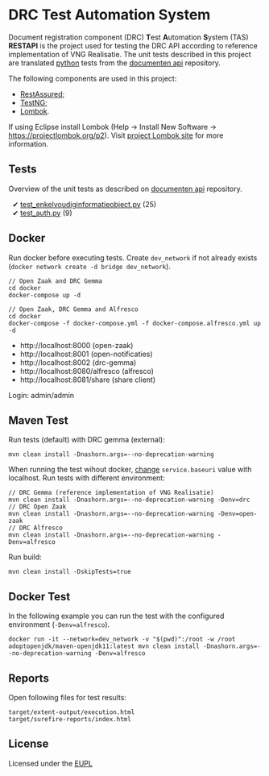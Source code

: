 # DRC Test Automation System

Document registration component (DRC) **T**est **A**utomation **S**ystem (TAS) **RESTAPI** is the project used for testing the DRC API according to reference implementation of VNG Realisatie. The unit tests described in this project are translated [python](https://www.python.org) tests from the [documenten api](https://github.com/VNG-Realisatie/documenten-api/tree/stable/1.0.x/src/drc/api/tests) repository.

The following components are used in this project:

- [RestAssured](https://rest-assured.io);
- [TestNG](https://testng.org);
- [Lombok](https://projectlombok.org).

If using Eclipse install Lombok (Help -> Install New Software -> https://projectlombok.org/p2). Visit [project Lombok site](https://projectlombok.org/setup/eclipse) for more information.

## Tests

Overview of the unit tests as described on [documenten api](https://github.com/VNG-Realisatie/documenten-api/tree/stable/1.0.x/src/drc/api/tests) repository.

&nbsp;&nbsp;&#10004; [test_enkelvoudiginformatieobject.py](https://github.com/VNG-Realisatie/documenten-api/blob/stable/1.0.x/src/drc/api/tests/test_enkelvoudiginformatieobject.py) (25) \
&nbsp;&nbsp;&#10004; [test_auth.py](https://github.com/VNG-Realisatie/documenten-api/blob/stable/1.0.x/src/drc/api/tests/test_auth.py) (9)

## Docker

Run docker before executing tests. Create `dev_network` if not already exists (`docker network create -d bridge dev_network`).

```
// Open Zaak and DRC Gemma
cd docker
docker-compose up -d

// Open Zaak, DRC Gemma and Alfresco
cd docker
docker-compose -f docker-compose.yml -f docker-compose.alfresco.yml up -d
```

- http://localhost:8000 (open-zaak)
- http://localhost:8001 (open-notificaties)
- http://localhost:8002 (drc-gemma)
- http://localhost:8080/alfresco (alfresco)
- http://localhost:8081/share (share client)

Login: admin/admin

## Maven Test

Run tests (default) with DRC gemma (external):

```
mvn clean install -Dnashorn.args=--no-deprecation-warning
```

When running the test wihout docker, [change](src/main/resources/environments) `service.baseuri` value with localhost. Run tests with different environment:

```
// DRC Gemma (reference implementation of VNG Realisatie)
mvn clean install -Dnashorn.args=--no-deprecation-warning -Denv=drc
// DRC Open Zaak
mvn clean install -Dnashorn.args=--no-deprecation-warning -Denv=open-zaak
// DRC Alfresco
mvn clean install -Dnashorn.args=--no-deprecation-warning -Denv=alfresco
```

Run build:

```
mvn clean install -DskipTests=true
```

## Docker Test

In the following example you can run the test with the configured environment (`-Denv=alfresco`).

```
docker run -it --network=dev_network -v "$(pwd)":/root -w /root adoptopenjdk/maven-openjdk11:latest mvn clean install -Dnashorn.args=--no-deprecation-warning -Denv=alfresco
```

## Reports

Open following files for test results:

```
target/extent-output/execution.html
target/surefire-reports/index.html
```

## License

Licensed under the [EUPL](LICENSE.md)
